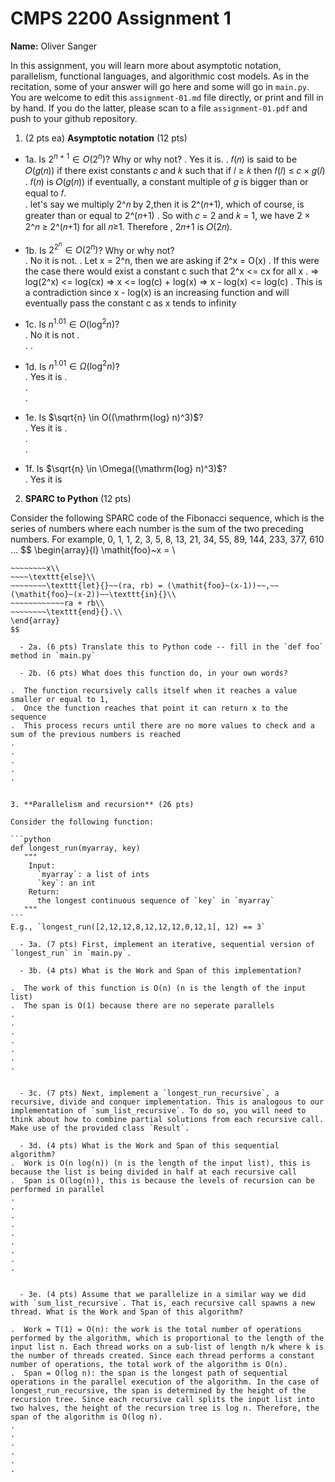 

# CMPS 2200 Assignment 1

**Name:** Oliver Sanger


In this assignment, you will learn more about asymptotic notation, parallelism, functional languages, and algorithmic cost models. As in the recitation, some of your answer will go here and some will go in `main.py`. You are welcome to edit this `assignment-01.md` file directly, or print and fill in by hand. If you do the latter, please scan to a file `assignment-01.pdf` and push to your github repository. 
  
  

1. (2 pts ea) **Asymptotic notation** (12 pts)

  - 1a. Is $2^{n+1} \in O(2^n)$? Why or why not? 
. Yes it is.
. 𝑓(𝑛) is said to be 𝑂(𝑔(𝑛)) if there exist constants 𝑐 and 𝑘 such that if 𝑙 ≥ 𝑘 then 𝑓(𝑙) ≤ 𝑐 × 𝑔(𝑙)
. 𝑓(𝑛) is 𝑂(𝑔(𝑛)) if eventually, a constant multiple of 𝑔 is bigger than or equal to 𝑓.  
. let's say we multiply 2^𝑛 by 2,then it is 2^(𝑛+1), which of course, is greater than or equal to 2^(𝑛+1)
. So with 𝑐 = 2 and 𝑘 = 1, we have 2 × 2^𝑛 ≥ 2^(𝑛+1) for all 𝑛≥1. Therefore , 2𝑛+1 is 𝑂(2𝑛).

  - 1b. Is $2^{2^n} \in O(2^n)$? Why or why not?     
.  No it is not.
.  Let x = 2^n, then we are asking if 2^x = O(x) 
.  If this were the case there would exist a constant c such that 2^x <= cx for all x
.  => log(2^x) <= log(cx) 
   => x <= log(c) + log(x)
   => x - log(x) <= log(c) 
.  This is a contradiction since x - log(x) is an increasing function and will eventually pass the constant c as x tends to infinity

  - 1c. Is $n^{1.01} \in O(\mathrm{log}^2 n)$?    
.  No it is not
.  
.
.

  - 1d. Is $n^{1.01} \in \Omega(\mathrm{log}^2 n)$?  
.  Yes it is
.  
.  
.  

  - 1e. Is $\sqrt{n} \in O((\mathrm{log} n)^3)$?  
.  Yes it is
.  
.  
.  

  - 1f. Is $\sqrt{n} \in \Omega((\mathrm{log} n)^3)$?  
.  Yes it is


2. **SPARC to Python** (12 pts)

Consider the following SPARC code of the Fibonacci sequence, which is the series of numbers where each number is the sum of the two preceding numbers. For example, 0, 1, 1, 2, 3, 5, 8, 13, 21, 34, 55, 89, 144, 233, 377, 610 ... 
$$
\begin{array}{l}
\mathit{foo}~x =   \\
~~~~\texttt{if}{}~~x \le 1~~\texttt{then}{}\\
~~~~~~~~x\\   
~~~~\texttt{else}\\
~~~~~~~~\texttt{let}{}~~(ra, rb) = (\mathit{foo}~(x-1))~~,~~(\mathit{foo}~(x-2))~~\texttt{in}{}\\  
~~~~~~~~~~~~ra + rb\\  
~~~~~~~~\texttt{end}{}.\\
\end{array}
$$ 

  - 2a. (6 pts) Translate this to Python code -- fill in the `def foo` method in `main.py`  

  - 2b. (6 pts) What does this function do, in your own words?  

.  The function recursively calls itself when it reaches a value smaller or equal to 1,
.  Once the function reaches that point it can return x to the sequence
.  This process recurs until there are no more values to check and a sum of the previous numbers is reached
.  
.  
.  
.  
.  
  

3. **Parallelism and recursion** (26 pts)

Consider the following function:  

```python
def longest_run(myarray, key)
   """
    Input:
      `myarray`: a list of ints
      `key`: an int
    Return:
      the longest continuous sequence of `key` in `myarray`
   """
```
E.g., `longest_run([2,12,12,8,12,12,12,0,12,1], 12) == 3`  
 
  - 3a. (7 pts) First, implement an iterative, sequential version of `longest_run` in `main.py`.  

  - 3b. (4 pts) What is the Work and Span of this implementation?  

.  The work of this function is O(n) (n is the length of the input list)
.  The span is O(1) because there are no seperate parallels
.  
.  
.  
.  
.  
.  
.  


  - 3c. (7 pts) Next, implement a `longest_run_recursive`, a recursive, divide and conquer implementation. This is analogous to our implementation of `sum_list_recursive`. To do so, you will need to think about how to combine partial solutions from each recursive call. Make use of the provided class `Result`.   

  - 3d. (4 pts) What is the Work and Span of this sequential algorithm?  
.  Work is O(n log(n)) (n is the length of the input list), this is because the list is being divided in half at each recursive call
.  Span is O(log(n)), this is because the levels of recursion can be performed in parallel
.  
.  
.  
.  
.  
.  
.  
.  
.  


  - 3e. (4 pts) Assume that we parallelize in a similar way we did with `sum_list_recursive`. That is, each recursive call spawns a new thread. What is the Work and Span of this algorithm?  

.  Work = T(1) = O(n): the work is the total number of operations performed by the algorithm, which is proportional to the length of the input list n. Each thread works on a sub-list of length n/k where k is the number of threads created. Since each thread performs a constant number of operations, the total work of the algorithm is O(n).
.  Span = O(log n): the span is the longest path of sequential operations in the parallel execution of the algorithm. In the case of longest_run_recursive, the span is determined by the height of the recursion tree. Since each recursive call splits the input list into two halves, the height of the recursion tree is log n. Therefore, the span of the algorithm is O(log n).
.  
.  
.  
.  
.  
.  

